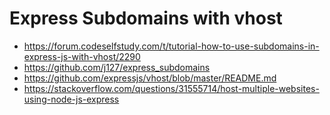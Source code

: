 # Express Subdomains with vhost

- https://forum.codeselfstudy.com/t/tutorial-how-to-use-subdomains-in-express-js-with-vhost/2290
- https://github.com/j127/express_subdomains
- https://github.com/expressjs/vhost/blob/master/README.md
- https://stackoverflow.com/questions/31555714/host-multiple-websites-using-node-js-express
